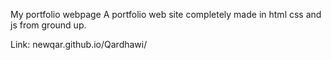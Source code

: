 My portfolio webpage
A portfolio web site completely made in html css and js from ground up.

Link:
newqar.github.io/Qardhawi/
